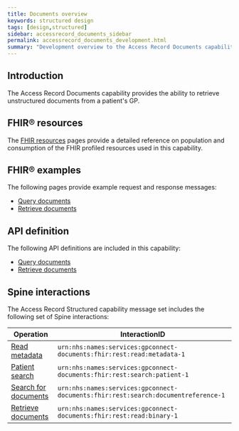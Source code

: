 ```yaml
---
title: Documents overview
keywords: structured design
tags: [design,structured]
sidebar: accessrecord_documents_sidebar
permalink: accessrecord_documents_development.html
summary: "Development overview to the Access Record Documents capability"
---
```


## Introduction ##

The Access Record Documents capability provides the ability to retrieve unstructured documents from a patient's GP.

## FHIR&reg; resources ##

The [FHIR resources](accessrecord_documents_development_resources_overview.html) pages provide a detailed reference on population and consumption of the FHIR profiled resources used in this capability.

## FHIR&reg; examples ##

The following pages provide example request and response messages:

- [Query documents](accessrecord_documents_development_fhir_examples_documents.html)
- [Retrieve documents](accessrecord_documents_development_fhir_examples_documents.html)

## API definition

The following API definitions are included in this capability:

- [Query documents](accessrecord_documents_development_search_patient_documents)
- [Retrieve documents](accessrecord_documents_development_retrieve_patient_documents.html)

## Spine interactions ##

The Access Record Structured capability message set includes the following set of Spine interactions:

| Operation                 | InteractionID             |
|---------------------------|---------------------------|
| [Read metadata](accessrecord_documents_use_case_get_the_fhir_capability_statement.html) | `urn:nhs:names:services:gpconnect-documents:fhir:rest:read:metadata-1` |
| [Patient search](accessrecord_documents_use_case_find_a_patient.html) | `urn:nhs:names:services:gpconnect-documents:fhir:rest:search:patient-1` |
| [Search for documents](accessrecord_documents_development_retrieve_patient_documents.html) | `urn:nhs:names:services:gpconnect-documents:fhir:rest:search:documentreference-1` |
| [Retrieve documents](accessrecord_documents_development_search_patient_documents.html)          | `urn:nhs:names:services:gpconnect-documents:fhir:rest:read:binary-1` |
